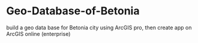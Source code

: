 # Geo-Database-of-Betonia
build a geo data base for Betonia city using ArcGIS pro, then create app on ArcGIS online (enterprise)
